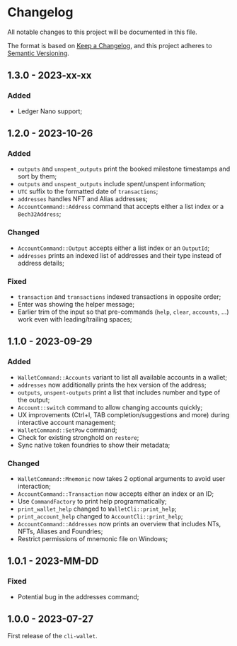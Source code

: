 # Changelog

All notable changes to this project will be documented in this file.

The format is based on [Keep a Changelog](https://keepachangelog.com/en/1.0.0/),
and this project adheres to [Semantic Versioning](https://semver.org/spec/v2.0.0.html).

<!-- ## Unreleased - YYYY-MM-DD

### Added

### Changed

### Deprecated

### Removed

### Fixed

### Security -->

## 1.3.0 - 2023-xx-xx

### Added

- Ledger Nano support;

## 1.2.0 - 2023-10-26

### Added

- `outputs` and `unspent_outputs` print the booked milestone timestamps and sort by them;
- `outputs` and `unspent_outputs` include spent/unspent information;
- `UTC` suffix to the formatted date of `transactions`;
- `addresses` handles NFT and Alias addresses;
- `AccountCommand::Address` command that accepts either a list index or a `Bech32Address`;

### Changed

- `AccountCommand::Output` accepts either a list index or an `OutputId`;
- `addresses` prints an indexed list of addresses and their type instead of address details;

### Fixed

- `transaction` and `transactions` indexed transactions in opposite order;
- Enter was showing the helper message;
- Earlier trim of the input so that pre-commands (`help`, `clear`, `accounts`, ...) work even with leading/trailing spaces;

## 1.1.0 - 2023-09-29

### Added

- `WalletCommand::Accounts` variant to list all available accounts in a wallet;
- `addresses` now additionally prints the hex version of the address;
- `outputs`, `unspent-outputs` print a list that includes number and type of the output;
- `Account::switch` command to allow changing accounts quickly;
- UX improvements (Ctrl+l, TAB completion/suggestions and more) during interactive account management;
- `WalletCommand::SetPow` command;
- Check for existing stronghold on `restore`;
- Sync native token foundries to show their metadata;

### Changed

- `WalletCommand::Mnemonic` now takes 2 optional arguments to avoid user interaction;
- `AccountCommand::Transaction` now accepts either an index or an ID;
- Use `CommandFactory` to print help programmatically;
- `print_wallet_help` changed to `WalletCli::print_help`;
- `print_account_help` changed to `AccountCli::print_help`;
- `AccountCommand::Addresses` now prints an overview that includes NTs, NFTs, Aliases and Foundries;
- Restrict permissions of mnemonic file on Windows;

## 1.0.1 - 2023-MM-DD

### Fixed

- Potential bug in the addresses command;

## 1.0.0 - 2023-07-27

First release of the `cli-wallet`.

